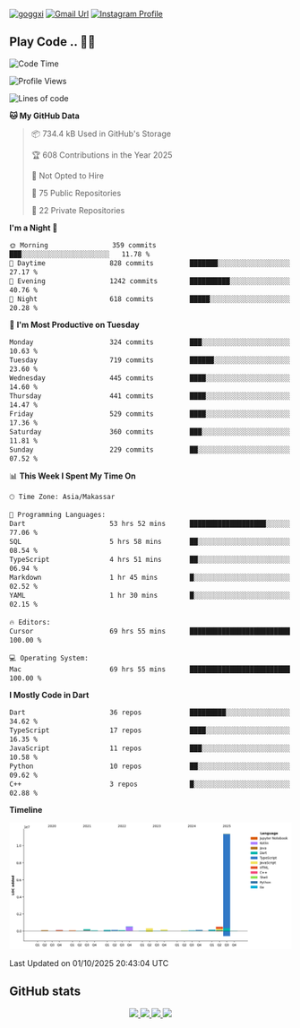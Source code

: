 [![goggxi](https://img.shields.io/badge/Portofolio-Goggxi-orange)](https://goggxi.github.io)
[![Gmail Url](https://img.shields.io/twitter/url?label=Goggxi@gmail.com&logo=gmail&style=social&url=http%3A%2F%2Fmailto%3Acontact.Goggxi@gmail.com)](mailto:Goggxi@gmail.com) [![Instagram Profile](https://img.shields.io/twitter/url?label=moh_rifkan&logo=instagram&style=social&url=https://www.instagram.com/moh_rifkan/)](https://www.instagram.com/moh_rifkan/)

## Play Code .. 💬🚀

<!-- [![Moh Rifkan GitHub stats](https://github-readme-stats.vercel.app/api?username=goggxi&count_private=true&show_icons=true&theme=dracula&custom_title=Goggxi%20Statistic%20🚀)](https://github.com/goggxi/goggxi)

[![Top Langs](https://github-readme-stats.vercel.app/api/top-langs/?username=goggxi&langs_count=8&layout=compact&show_icons=true&theme=dracula)](https://github.com/goggxi/goggxi) -->

<!--START_SECTION:waka-->
![Code Time](http://img.shields.io/badge/Code%20Time-4%2C621%20hrs%203%20mins-blue)

![Profile Views](http://img.shields.io/badge/Profile%20Views-9-blue)

![Lines of code](https://img.shields.io/badge/From%20Hello%20World%20I%27ve%20Written-13.9%20million%20lines%20of%20code-blue)

**🐱 My GitHub Data** 

> 📦 734.4 kB Used in GitHub's Storage 
 > 
> 🏆 608 Contributions in the Year 2025
 > 
> 🚫 Not Opted to Hire
 > 
> 📜 75 Public Repositories 
 > 
> 🔑 22 Private Repositories 
 > 
**I'm a Night 🦉** 

```text
🌞 Morning                359 commits         ███░░░░░░░░░░░░░░░░░░░░░░   11.78 % 
🌆 Daytime                828 commits         ███████░░░░░░░░░░░░░░░░░░   27.17 % 
🌃 Evening                1242 commits        ██████████░░░░░░░░░░░░░░░   40.76 % 
🌙 Night                  618 commits         █████░░░░░░░░░░░░░░░░░░░░   20.28 % 
```
📅 **I'm Most Productive on Tuesday** 

```text
Monday                   324 commits         ███░░░░░░░░░░░░░░░░░░░░░░   10.63 % 
Tuesday                  719 commits         ██████░░░░░░░░░░░░░░░░░░░   23.60 % 
Wednesday                445 commits         ████░░░░░░░░░░░░░░░░░░░░░   14.60 % 
Thursday                 441 commits         ████░░░░░░░░░░░░░░░░░░░░░   14.47 % 
Friday                   529 commits         ████░░░░░░░░░░░░░░░░░░░░░   17.36 % 
Saturday                 360 commits         ███░░░░░░░░░░░░░░░░░░░░░░   11.81 % 
Sunday                   229 commits         ██░░░░░░░░░░░░░░░░░░░░░░░   07.52 % 
```


📊 **This Week I Spent My Time On** 

```text
🕑︎ Time Zone: Asia/Makassar

💬 Programming Languages: 
Dart                     53 hrs 52 mins      ███████████████████░░░░░░   77.06 % 
SQL                      5 hrs 58 mins       ██░░░░░░░░░░░░░░░░░░░░░░░   08.54 % 
TypeScript               4 hrs 51 mins       ██░░░░░░░░░░░░░░░░░░░░░░░   06.94 % 
Markdown                 1 hr 45 mins        █░░░░░░░░░░░░░░░░░░░░░░░░   02.52 % 
YAML                     1 hr 30 mins        █░░░░░░░░░░░░░░░░░░░░░░░░   02.15 % 

🔥 Editors: 
Cursor                   69 hrs 55 mins      █████████████████████████   100.00 % 

💻 Operating System: 
Mac                      69 hrs 55 mins      █████████████████████████   100.00 % 
```

**I Mostly Code in Dart** 

```text
Dart                     36 repos            █████████░░░░░░░░░░░░░░░░   34.62 % 
TypeScript               17 repos            ████░░░░░░░░░░░░░░░░░░░░░   16.35 % 
JavaScript               11 repos            ███░░░░░░░░░░░░░░░░░░░░░░   10.58 % 
Python                   10 repos            ██░░░░░░░░░░░░░░░░░░░░░░░   09.62 % 
C++                      3 repos             █░░░░░░░░░░░░░░░░░░░░░░░░   02.88 % 
```



**Timeline**

![Lines of Code chart](https://raw.githubusercontent.com/Goggxi/Goggxi/main/assets/bar_graph.png)


 Last Updated on 01/10/2025 20:43:04 UTC
<!--END_SECTION:waka-->

## GitHub stats

<p align="center">
  <a href="https://github.com/goggxi">
    <img src="http://github-profile-summary-cards.vercel.app/api/cards/profile-details?username=goggxi&theme=transparent" />
  </a>
  <a href="https://github.com/goggxi">
    <img src="https://github-readme-streak-stats.herokuapp.com/?user=goggxi&hide_border=true&card_width=338&theme=transparent" />
  </a>
  <a href="https://github.com/goggxi">
    <img src="http://github-profile-summary-cards.vercel.app/api/cards/stats?username=goggxi&theme=transparent" />
  </a>
  <a href="https://github.com/goggxi">
    <img src="https://github-readme-stats.vercel.app/api/top-langs/?username=goggxi&langs_count=10&exclude_repo=&hide=c,makefile,html,css,sass,nix,nunjucks,tsql,dockerfile,shell&card_width=699&hide_border=true&theme=transparent" />
  </a>
  <!-- <br/>
  <a href="https://github.com/goggxi">
    <img src="https://komarev.com/ghpvc/?username=goggxi&color=blue&style=flat" />
  </a> -->
</p>
